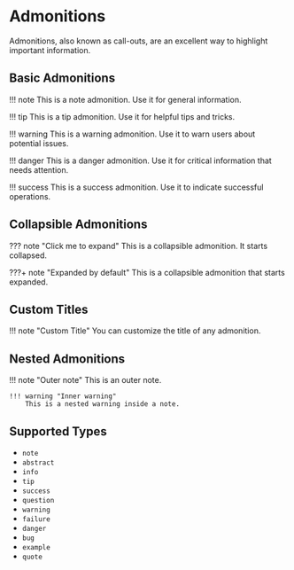 # Admonitions

Admonitions, also known as call-outs, are an excellent way to highlight important information.

## Basic Admonitions

!!! note
    This is a note admonition. Use it for general information.

!!! tip
    This is a tip admonition. Use it for helpful tips and tricks.

!!! warning
    This is a warning admonition. Use it to warn users about potential issues.

!!! danger
    This is a danger admonition. Use it for critical information that needs attention.

!!! success
    This is a success admonition. Use it to indicate successful operations.

## Collapsible Admonitions

??? note "Click me to expand"
    This is a collapsible admonition. It starts collapsed.

???+ note "Expanded by default"
    This is a collapsible admonition that starts expanded.

## Custom Titles

!!! note "Custom Title"
    You can customize the title of any admonition.

## Nested Admonitions

!!! note "Outer note"
    This is an outer note.

    !!! warning "Inner warning"
        This is a nested warning inside a note.

## Supported Types

* `note`
* `abstract`
* `info`
* `tip`
* `success`
* `question`
* `warning`
* `failure`
* `danger`
* `bug`
* `example`
* `quote`
